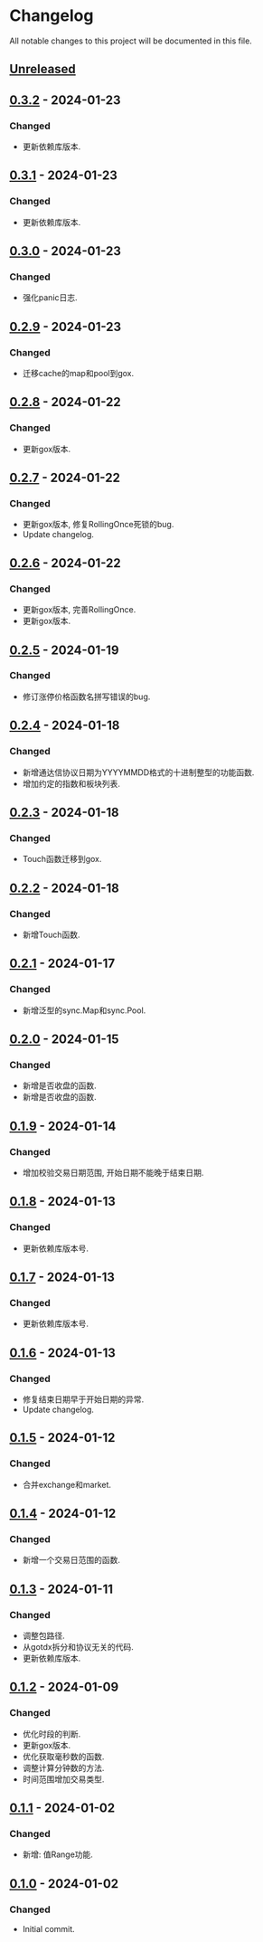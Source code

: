 # Changelog
All notable changes to this project will be documented in this file.

## [Unreleased]

## [0.3.2] - 2024-01-23
### Changed
- 更新依赖库版本.

## [0.3.1] - 2024-01-23
### Changed
- 更新依赖库版本.

## [0.3.0] - 2024-01-23
### Changed
- 强化panic日志.

## [0.2.9] - 2024-01-23
### Changed
- 迁移cache的map和pool到gox.

## [0.2.8] - 2024-01-22
### Changed
- 更新gox版本.

## [0.2.7] - 2024-01-22
### Changed
- 更新gox版本, 修复RollingOnce死锁的bug.
- Update changelog.

## [0.2.6] - 2024-01-22
### Changed
- 更新gox版本, 完善RollingOnce.
- 更新gox版本.

## [0.2.5] - 2024-01-19
### Changed
- 修订涨停价格函数名拼写错误的bug.

## [0.2.4] - 2024-01-18
### Changed
- 新增通达信协议日期为YYYYMMDD格式的十进制整型的功能函数.
- 增加约定的指数和板块列表.

## [0.2.3] - 2024-01-18
### Changed
- Touch函数迁移到gox.

## [0.2.2] - 2024-01-18
### Changed
- 新增Touch函数.

## [0.2.1] - 2024-01-17
### Changed
- 新增泛型的sync.Map和sync.Pool.

## [0.2.0] - 2024-01-15
### Changed
- 新增是否收盘的函数.
- 新增是否收盘的函数.

## [0.1.9] - 2024-01-14
### Changed
- 增加校验交易日期范围, 开始日期不能晚于结束日期.

## [0.1.8] - 2024-01-13
### Changed
- 更新依赖库版本号.

## [0.1.7] - 2024-01-13
### Changed
- 更新依赖库版本号.

## [0.1.6] - 2024-01-13
### Changed
- 修复结束日期早于开始日期的异常.
- Update changelog.

## [0.1.5] - 2024-01-12
### Changed
- 合并exchange和market.

## [0.1.4] - 2024-01-12
### Changed
- 新增一个交易日范围的函数.

## [0.1.3] - 2024-01-11
### Changed
- 调整包路径.
- 从gotdx拆分和协议无关的代码.
- 更新依赖库版本.

## [0.1.2] - 2024-01-09
### Changed
- 优化时段的判断.
- 更新gox版本.
- 优化获取毫秒数的函数.
- 调整计算分钟数的方法.
- 时间范围增加交易类型.

## [0.1.1] - 2024-01-02
### Changed
- 新增: 值Range功能.

## [0.1.0] - 2024-01-02
### Changed
- Initial commit.

[Unreleased]: https://gitee.com/quant1x/exchange/compare/v0.3.2...HEAD
[0.3.2]: https://gitee.com/quant1x/exchange/compare/v0.3.1...v0.3.2
[0.3.1]: https://gitee.com/quant1x/exchange/compare/v0.3.0...v0.3.1
[0.3.0]: https://gitee.com/quant1x/exchange/compare/v0.2.9...v0.3.0
[0.2.9]: https://gitee.com/quant1x/exchange/compare/v0.2.8...v0.2.9
[0.2.8]: https://gitee.com/quant1x/exchange/compare/v0.2.7...v0.2.8
[0.2.7]: https://gitee.com/quant1x/exchange/compare/v0.2.6...v0.2.7
[0.2.6]: https://gitee.com/quant1x/exchange/compare/v0.2.5...v0.2.6
[0.2.5]: https://gitee.com/quant1x/exchange/compare/v0.2.4...v0.2.5
[0.2.4]: https://gitee.com/quant1x/exchange/compare/v0.2.3...v0.2.4
[0.2.3]: https://gitee.com/quant1x/exchange/compare/v0.2.2...v0.2.3
[0.2.2]: https://gitee.com/quant1x/exchange/compare/v0.2.1...v0.2.2
[0.2.1]: https://gitee.com/quant1x/exchange/compare/v0.2.0...v0.2.1
[0.2.0]: https://gitee.com/quant1x/exchange/compare/v0.1.9...v0.2.0
[0.1.9]: https://gitee.com/quant1x/exchange/compare/v0.1.8...v0.1.9
[0.1.8]: https://gitee.com/quant1x/exchange/compare/v0.1.7...v0.1.8
[0.1.7]: https://gitee.com/quant1x/exchange/compare/v0.1.6...v0.1.7
[0.1.6]: https://gitee.com/quant1x/exchange/compare/v0.1.5...v0.1.6
[0.1.5]: https://gitee.com/quant1x/exchange/compare/v0.1.4...v0.1.5
[0.1.4]: https://gitee.com/quant1x/exchange/compare/v0.1.3...v0.1.4
[0.1.3]: https://gitee.com/quant1x/exchange/compare/v0.1.2...v0.1.3
[0.1.2]: https://gitee.com/quant1x/exchange/compare/v0.1.1...v0.1.2
[0.1.1]: https://gitee.com/quant1x/exchange/compare/v0.1.0...v0.1.1
[0.1.0]: https://gitee.com/quant1x/exchange/releases/tag/v0.1.0
